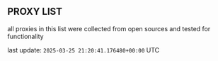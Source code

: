 ## PROXY LIST

all proxies in this list were collected from open sources and tested for functionality

last update: `2025-03-25 21:20:41.176480+00:00` UTC
